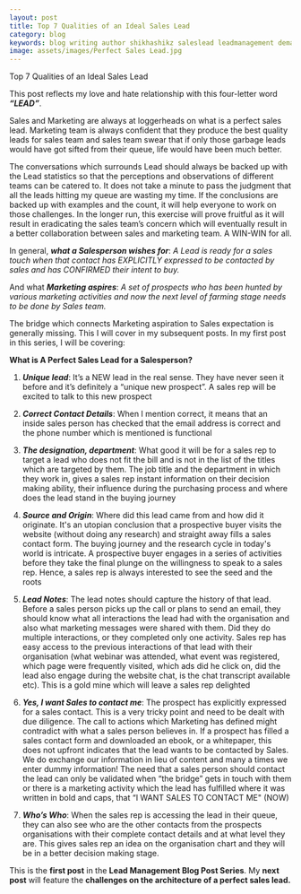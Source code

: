 ```yaml
---
layout: post
title: Top 7 Qualities of an Ideal Sales Lead
category: blog
keywords: blog writing author shikhashikz saleslead leadmanagement demandgeneration
image: assets/images/Perfect Sales Lead.jpg
---
```


Top 7 Qualities of an Ideal Sales Lead

This post reflects my love and hate relationship with this four-letter word ***“LEAD”***. 

Sales and Marketing are always at loggerheads on what is a perfect sales lead. Marketing team is always confident that they produce the best quality leads for sales team and sales team swear that if only those garbage leads would have got sifted from their queue, life would have been much better.

The conversations which surrounds Lead should always be backed up with the Lead statistics so that the perceptions and observations of different teams can be catered to. It does not take a minute to pass the judgment that all the leads hitting my queue are wasting my time. If the conclusions are backed up with examples and the count, it will help everyone to work on those challenges. In the longer run, this exercise will prove fruitful as it will result in eradicating the sales team’s concern which will eventually result in a better collaboration between sales and marketing team. A WIN-WIN for all.

In general, ***what a Salesperson wishes for***: *A Lead is ready for a sales touch when that contact has EXPLICITLY expressed to be contacted by sales and has CONFIRMED their intent to buy.*

And what ***Marketing aspires***: *A set of prospects who has been hunted by various marketing activities and now the next level of farming stage needs to be done by Sales team.*

The bridge which connects Marketing aspiration to Sales expectation is generally missing. This I will cover in my subsequent posts. In my first post in this series, I will be covering:

**What is A Perfect Sales Lead for a Salesperson?**

1.	***Unique lead***: It’s a NEW lead in the real sense. They have never seen it before and it’s definitely a “unique new prospect”. A sales rep will be excited to talk to this new prospect

2.	***Correct Contact Details***: When I mention correct, it means that an inside sales person has checked that the email address is correct and the phone number which is mentioned is functional

3.	***The designation, department***: What good it will be for a sales rep to target a lead who does not fit the bill and is not in the list of the titles which are targeted by them. The job title and the department in which they work in, gives a sales rep instant information on their decision making ability, their influence during the purchasing process and where does the lead stand in the buying journey

4.	***Source and Origin***: Where did this lead came from and how did it originate. It's an utopian conclusion that a prospective buyer visits the website (without doing any research) and straight away fills a sales contact form. The buying journey and the research cycle in today's world is intricate. A prospective buyer engages in a series of activities before they take the final plunge on the willingness to speak to a sales rep. Hence, a sales rep is always interested to see the seed and the roots

5.	***Lead Notes***: The lead notes should capture the history of that lead. Before a sales person picks up the call or plans to send an email, they should know what all interactions the lead had with the organisation and also what marketing messages were shared with them. Did they do multiple interactions, or they completed only one activity. Sales rep has easy access to the previous interactions of that lead with their organisation (what webinar was attended, what event was registered, which page were frequently visited, which ads did he click on, did the lead also engage during the website chat, is the chat transcript available etc). This is a gold mine which will leave a sales rep delighted

6.	***Yes, I want Sales to contact me***: The prospect has explicitly expressed for a sales contact. This is a very tricky point and need to be dealt with due diligence. The call to actions which Marketing has defined might contradict with what a sales person believes in. If a prospect has filled a sales contact form and downloaded an ebook, or a whitepaper, this does not upfront indicates that the lead wants to be contacted by Sales. We do exchange our information in lieu of content and many a times we enter dummy information! The need that a sales person should contact the lead can only be validated when “the bridge” gets in touch with them or there is a marketing activity which the lead has fulfilled where it was written in bold and caps, that “I WANT SALES TO CONTACT ME" (NOW)

7.	***Who’s Who***: When the sales rep is accessing the lead in their queue, they can also see who are the other contacts from the prospects organisations with their complete contact details and at what level they are. This gives sales rep an idea on the organisation chart and they will be in a better decision making stage.

This is the **first post** in the **Lead Management Blog Post Series**. My **next post** will feature the **challenges on the architecture of a perfect sales lead.**

